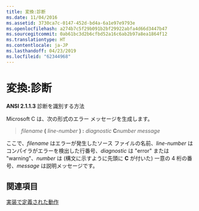 ```yaml
---
title: 変換:診断
ms.date: 11/04/2016
ms.assetid: 3730ca7c-0147-452d-bd4a-6a1e97e9793e
ms.openlocfilehash: a274b7c5f29b091b2bf29922abfa4d66d3447b47
ms.sourcegitcommit: 0ab61bc3d2b6cfbd52a16c6ab2b97a8ea1864f12
ms.translationtype: HT
ms.contentlocale: ja-JP
ms.lasthandoff: 04/23/2019
ms.locfileid: "62344968"
---
```

# <a name="translation-diagnostics"></a>変換:診断

**ANSI 2.1.1.3** 診断を識別する方法

Microsoft C は、次の形式のエラー メッセージを生成します。

> *filename* **(** *line-number* **) :** *diagnostic* **C**<em>number</em> *message*

ここで、*filename* はエラーが発生したソース ファイルの名前、*line-number* はコンパイラがエラーを検出した行番号、*diagnostic* は "error" または "warning"、*number* は (構文に示すように先頭に **C** が付いた) 一意の 4 桁の番号、*message* は説明メッセージです。

## <a name="see-also"></a>関連項目

[実装で定義された動作](../c-language/implementation-defined-behavior.md)
